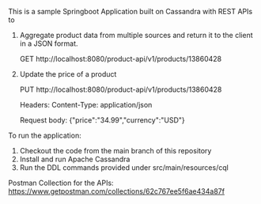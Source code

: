 This is a sample Springboot Application built on Cassandra with REST APIs to

1) Aggregate product data from multiple sources and return it to the client in a JSON format. 

   GET http://localhost:8080/product-api/v1/products/13860428

2) Update the price of a product

    PUT http://localhost:8080/product-api/v1/products/13860428

    Headers:
    Content-Type: application/json

    Request body:
    {"price":"34.99","currency":"USD"}


To run the application:

1) Checkout the code from the main branch of this repository
2) Install and run Apache Cassandra
3) Run the DDL commands provided under src/main/resources/cql

Postman Collection for the APIs:
https://www.getpostman.com/collections/62c767ee5f6ae434a87f





